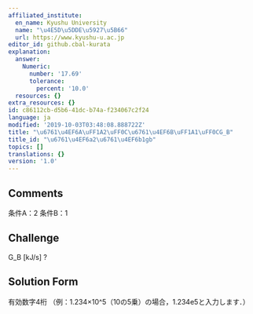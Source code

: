```yaml
---
affiliated_institute:
  en_name: Kyushu University
  name: "\u4E5D\u5DDE\u5927\u5B66"
  url: https://www.kyushu-u.ac.jp
editor_id: github.cbal-kurata
explanation:
  answer:
    Numeric:
      number: '17.69'
      tolerance:
        percent: '10.0'
  resources: {}
extra_resources: {}
id: c86112cb-d5b6-41dc-b74a-f234067c2f24
language: ja
modified: '2019-10-03T03:48:08.888722Z'
title: "\u6761\u4EF6A\uFF1A2\uFF0C\u6761\u4EF6B\uFF1A1\uFF0CG_B"
title_id: "\u6761\u4EF6a2\u6761\u4EF6b1gb"
topics: []
translations: {}
version: '1.0'
---
```


## Comments
条件A：2
条件B：1

## Challenge
G_B [kJ/s] ?

## Solution Form
有効数字4桁
（例：1.234×10^5（10の5乗）の場合，1.234e5と入力します．）





